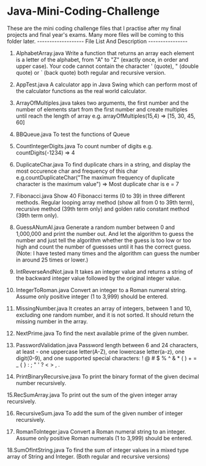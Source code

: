 # Java-Mini-Coding-Challenge
These are the mini coding challenge files that I practise after my final projects and final year's exams. Many more files will be coming to this folder later.
------------------- File List And Description ----------------
1. AlphabetArray.java
Write a function that returns an array each element is a letter of the alphabet, from "A" to "Z" (exactly once, in order and upper case).
Your code cannot contain the character \' (quote), \" (double quote) or \` (back quote) both regular and recursive version.

2. AppTest.java
A calculator app in Java Swing which can perform most of the calculator functions as the real world calculator.

3. ArrayOfMultiples.java
takes two arguments, the first number and the number of elements
start from the first number and create multiples until reach the length of array
e.g. arrayOfMultiples(15,4) => [15, 30, 45, 60]

4. BBQueue.java
To test the functions of Queue

5. CountIntegerDigits.java
To count number of digits
e.g. countDigits(-1234) => 4

6. DuplicateChar.java
To find duplicate chars in a string, and display the most occurence char and frequency of this char
e.g.countDuplicateChar("The maximum frequency of duplicate character is the maximum value") => Most duplicate char is e = 7

7. Fibonacci.java
Show 40 Fibonacci terms (0 to 39) in three different methods. Regular looping array method (show all from 0 to 39th term), recursive method (39th term only) and golden ratio constant method (39th term only).

8. GuessANumAI.java
Generate a random number between 0 and 1,000,000 and print the number out. And let the algorithm to guess the number and just tell the algorithm whether the guess is too low or too high and count the number of guessses until it has the correct guess. (Note: I have tested many times and the algorithm can guess the number in around 25 times or lower.)

9. IntReverseAndNot.java
It takes an integer value and returns a string of the backward integer value followed by the original integer value.

10. IntegerToRoman.java
Convert an integer to a Roman numeral string. Assume only positive integer (1 to 3,999) should be entered.

11. MissingNumber.java
It creates an array of integers, between 1 and 10, excluding one random number, and it is not sorted. It should return the missing number in the array.

12. NextPrime.java
To find the next available prime of the given number.

13. PasswordValidation.java
Password length between 6 and 24 characters, at least - one uppercase letter(A-Z), one lowercase letter(a-z), one digit(0-9), and one supported special characters:
 ! @ # $ % ^ & * ( ) + = _ { } : ; " ' ? < > , .

14. PrintBinaryRecursive.java
To print the binary format of the given decimal number recursively.

15.RecSumArray.java
To print out the sum of the given integer array recursively.

16. RecursiveSum.java
To add the sum of the given number of integer recursively.

17. RomanToInteger.java
Convert a Roman numeral string to an integer. Assume only positive Roman numerals (1 to 3,999) should be entered.

18.SumOfIntString.java
To find the sum of integer values in a mixed type array of String and Integer. (Both regular and recursive versions)
